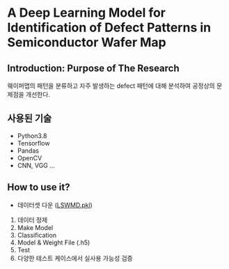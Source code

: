 # A Deep Learning Model for Identification of Defect Patterns in Semiconductor Wafer Map



## Introduction: Purpose of The Research

웨이퍼맵의 패턴을 분류하고 자주 발생하는 defect 패턴에 대해 분석하여 공정상의 문제점을 개선한다.

## 사용된 기술

- Python3.8
- Tensorflow
- Pandas
- OpenCV
- CNN, VGG ...

## How to use it?
- 데이터셋 다운 ([LSWMD.pkl](https://www.kaggle.com/qingyi/wm811k-wafer-map))

1. 데이터 정제
2. Make Model
3. Classification
4. Model & Weight File (.h5)
5. Test
6. 다양한 테스트 케이스에서 실사용 가능성 검증